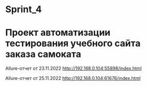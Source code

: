 # Sprint_4
# Проект автоматизации тестирования учебного сайта заказа самоката

Allure-отчет от 23.11.2022
http://192.168.0.104:55898/index.html

Allure-отчет от 25.11.2022
http://192.168.0.104:61676/index.html